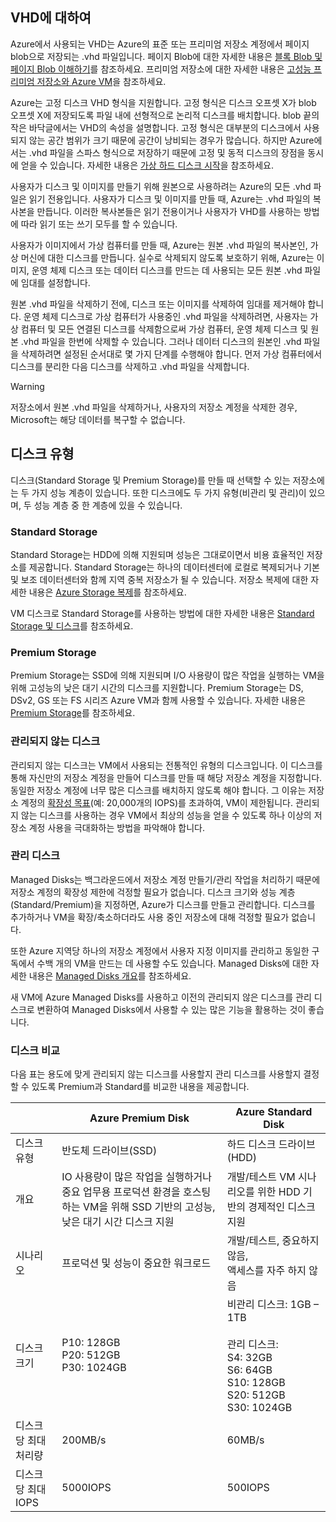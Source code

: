 
## <a name="about-vhds"></a>VHD에 대하여

Azure에서 사용되는 VHD는 Azure의 표준 또는 프리미엄 저장소 계정에서 페이지 blob으로 저장되는 .vhd 파일입니다. 페이지 Blob에 대한 자세한 내용은 [블록 Blob 및 페이지 Blob 이해하기](/rest/api/storageservices/fileservices/Understanding-Block-Blobs--Append-Blobs--and-Page-Blobs/)를 참조하세요. 프리미엄 저장소에 대한 자세한 내용은 [고성능 프리미엄 저장소와 Azure VM](../articles/storage/storage-premium-storage.md)을 참조하세요.

Azure는 고정 디스크 VHD 형식을 지원합니다. 고정 형식은 디스크 오프셋 X가 blob 오프셋 X에 저장되도록 파일 내에 선형적으로 논리적 디스크를 배치합니다. blob 끝의 작은 바닥글에서는 VHD의 속성을 설명합니다. 고정 형식은 대부분의 디스크에서 사용되지 않는 공간 범위가 크기 때문에 공간이 낭비되는 경우가 많습니다. 하지만 Azure에서는 .vhd 파일을 스파스 형식으로 저장하기 때문에 고정 및 동적 디스크의 장점을 동시에 얻을 수 있습니다. 자세한 내용은 [가상 하드 디스크 시작](https://technet.microsoft.com/library/dd979539.aspx)을 참조하세요.

사용자가 디스크 및 이미지를 만들기 위해 원본으로 사용하려는 Azure의 모든 .vhd 파일은 읽기 전용입니다. 사용자가 디스크 및 이미지를 만들 때, Azure는 .vhd 파일의 복사본을 만듭니다. 이러한 복사본들은 읽기 전용이거나 사용자가 VHD를 사용하는 방법에 따라 읽기 또는 쓰기 모두를 할 수 있습니다.

사용자가 이미지에서 가상 컴퓨터를 만들 때, Azure는 원본 .vhd 파일의 복사본인, 가상 머신에 대한 디스크를 만듭니다. 실수로 삭제되지 않도록 보호하기 위해, Azure는 이미지, 운영 체제 디스크 또는 데이터 디스크를 만드는 데 사용되는 모든 원본 .vhd 파일에 임대를 설정합니다.

원본 .vhd 파일을 삭제하기 전에, 디스크 또는 이미지를 삭제하여 임대를 제거해야 합니다. 운영 체제 디스크로 가상 컴퓨터가 사용중인 .vhd 파일을 삭제하려면, 사용자는 가상 컴퓨터 및 모든 연결된 디스크를 삭제함으로써 가상 컴퓨터, 운영 체제 디스크 및 원본 .vhd 파일을 한번에 삭제할 수 있습니다. 그러나 데이터 디스크의 원본인 .vhd 파일을 삭제하려면 설정된 순서대로 몇 가지 단계를 수행해야 합니다. 먼저 가상 컴퓨터에서 디스크를 분리한 다음 디스크를 삭제하고 .vhd 파일을 삭제합니다.

> [!WARNING]
> 저장소에서 원본 .vhd 파일을 삭제하거나, 사용자의 저장소 계정을 삭제한 경우, Microsoft는 해당 데이터를 복구할 수 없습니다.
> 

## <a name="types-of-disks"></a>디스크 유형 

디스크(Standard Storage 및 Premium Storage)를 만들 때 선택할 수 있는 저장소에는 두 가지 성능 계층이 있습니다. 또한 디스크에도 두 가지 유형(비관리 및 관리)이 있으며, 두 성능 계층 중 한 계층에 있을 수 있습니다.  

### <a name="standard-storage"></a>Standard Storage 

Standard Storage는 HDD에 의해 지원되며 성능은 그대로이면서 비용 효율적인 저장소를 제공합니다. Standard Storage는 하나의 데이터센터에 로컬로 복제되거나 기본 및 보조 데이터센터와 함께 지역 중복 저장소가 될 수 있습니다. 저장소 복제에 대한 자세한 내용은 [Azure Storage 복제](../articles/storage/storage-redundancy.md)를 참조하세요. 

VM 디스크로 Standard Storage를 사용하는 방법에 대한 자세한 내용은 [Standard Storage 및 디스크](../articles/storage/storage-standard-storage.md)를 참조하세요.

### <a name="premium-storage"></a>Premium Storage 

Premium Storage는 SSD에 의해 지원되며 I/O 사용량이 많은 작업을 실행하는 VM을 위해 고성능의 낮은 대기 시간의 디스크를 지원합니다. Premium Storage는 DS, DSv2, GS 또는 FS 시리즈 Azure VM과 함께 사용할 수 있습니다. 자세한 내용은 [Premium Storage](../articles/storage/storage-premium-storage.md)를 참조하세요.

### <a name="unmanaged-disks"></a>관리되지 않는 디스크

관리되지 않는 디스크는 VM에서 사용되는 전통적인 유형의 디스크입니다. 이 디스크를 통해 자신만의 저장소 계정을 만들어 디스크를 만들 때 해당 저장소 계정을 지정합니다. 동일한 저장소 계정에 너무 많은 디스크를 배치하지 않도록 해야 합니다. 그 이유는 저장소 계정의 [확장성 목표](../articles/storage/storage-scalability-targets.md)(예: 20,000개의 IOPS)를 초과하여, VM이 제한됩니다. 관리되지 않는 디스크를 사용하는 경우 VM에서 최상의 성능을 얻을 수 있도록 하나 이상의 저장소 계정 사용을 극대화하는 방법을 파악해야 합니다.

### <a name="managed-disks"></a>관리 디스크 

Managed Disks는 백그라운드에서 저장소 계정 만들기/관리 작업을 처리하기 때문에 저장소 계정의 확장성 제한에 걱정할 필요가 없습니다. 디스크 크기와 성능 계층(Standard/Premium)을 지정하면, Azure가 디스크를 만들고 관리합니다. 디스크를 추가하거나 VM을 확장/축소하더라도 사용 중인 저장소에 대해 걱정할 필요가 없습니다. 

또한 Azure 지역당 하나의 저장소 계정에서 사용자 지정 이미지를 관리하고 동일한 구독에서 수백 개의 VM을 만드는 데 사용할 수도 있습니다. Managed Disks에 대한 자세한 내용은 [Managed Disks 개요](../articles/storage/storage-managed-disks-overview.md)를 참조하세요.

새 VM에 Azure Managed Disks를 사용하고 이전의 관리되지 않은 디스크를 관리 디스크로 변환하여 Managed Disks에서 사용할 수 있는 많은 기능을 활용하는 것이 좋습니다.

### <a name="disk-comparison"></a>디스크 비교

다음 표는 용도에 맞게 관리되지 않는 디스크를 사용할지 관리 디스크를 사용할지 결정할 수 있도록 Premium과 Standard를 비교한 내용을 제공합니다.

|    | Azure Premium Disk | Azure Standard Disk |
|--- | ------------------ | ------------------- |
| 디스크 유형 | 반도체 드라이브(SSD) | 하드 디스크 드라이브 (HDD)  |
| 개요  | IO 사용량이 많은 작업을 실행하거나 중요 업무용 프로덕션 환경을 호스팅하는 VM을 위해 SSD 기반의 고성능, 낮은 대기 시간 디스크 지원 | 개발/테스트 VM 시나리오를 위한 HDD 기반의 경제적인 디스크 지원 |
| 시나리오  | 프로덕션 및 성능이 중요한 워크로드 | 개발/테스트, 중요하지 않음, <br>액세스를 자주 하지 않음 |
| 디스크 크기 | P10: 128GB<br>P20: 512GB<br>P30: 1024GB | 비관리 디스크: 1GB – 1TB <br><br>관리 디스크:<br> S4: 32GB <br>S6: 64GB <br>S10: 128GB <br>S20: 512GB <br>S30: 1024GB |
| 디스크당 최대 처리량 | 200MB/s | 60MB/s |
| 디스크당 최대 IOPS | 5000IOPS | 500IOPS |
